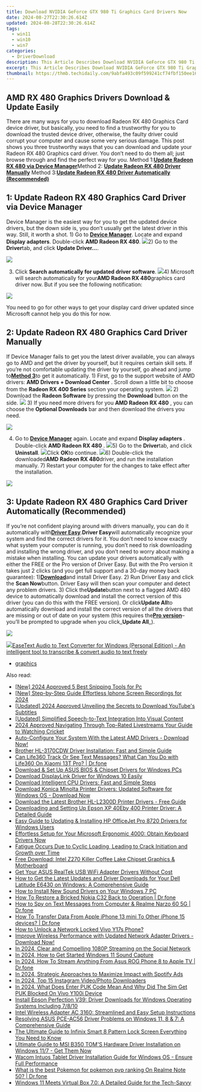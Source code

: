 ```yaml
---
title: Download NVIDIA GeForce GTX 980 Ti Graphics Card Drivers Now
date: 2024-08-27T22:30:26.614Z
updated: 2024-08-28T22:30:26.614Z
tags:
  - win11
  - win10
  - win7
categories:
  - DriverDownload
description: This Article Describes Download NVIDIA GeForce GTX 980 Ti Graphics Card Drivers Now
excerpt: This Article Describes Download NVIDIA GeForce GTX 980 Ti Graphics Card Drivers Now
thumbnail: https://thmb.techidaily.com/9abfa493c09f599241cf74fbf150ee16ae0981c6610495144fe17eca852c8fbd.jpg
---
```


## AMD RX 480 Graphics Drivers Download & Update Easily

There are many ways for you to download Radeon RX 480 Graphics Card device driver, but basically, you need to find a trustworthy for you to download the trusted device driver, otherwise, the faulty driver could corrupt your computer and cause some very serious damage. This post shows you three trustworthy ways that you can download and update your Radeon RX 480 Graphics card driver. You don’t need to do them all; just browse through and find the perfect way for you. Method 1:[**Update Radeon RX 480 via Device Manager**](https://tools.techidaily.com/drivereasy/download/)Method 2: **[Update Radeon RX 480 Driver Manually](https://tools.techidaily.com/drivereasy/download/)** Method 3:[**Update Radeon RX 480 Driver Automatically (Recommended)**](https://tools.techidaily.com/drivereasy/download/)

## **1: Update Radeon RX 480 Graphics Card Driver** **via Device Manager**

Device Manager is the easiest way for you to get the updated device drivers, but the down side is, you don’t usually get the latest driver in this way. Still, it worth a shot. 1) Go to [**Device Manager**](https://tools.techidaily.com/drivereasy/download/). Locate and expand **Display adapters**. Double-click **AMD Radeon RX 480**. ![](https://images.drivereasy.com/wp-content/uploads/2016/12/img_584f6ee252477.jpg)2) Go to the **Driver**tab, and click **Update Driver…**.

![](https://images.drivereasy.com/wp-content/uploads/2016/12/img_584f6f5a5522f.jpg)

3) Click **Search automatically for updated driver software**. ![](https://images.drivereasy.com/wp-content/uploads/2016/12/img_584f6f78e09b2-600x438.jpg)4) Microsoft will search automatically for your**AMD Radeon RX 480**graphics card driver now. But if you see the following notification:

![](https://images.drivereasy.com/wp-content/uploads/2016/12/img_584f6fe47ed8a.png)

You need to go for other ways to get your display card driver updated since Microsoft cannot help you do this for now.

## **2: Update Radeon RX 480 Graphics Card Driver** **Manually**

If Device Manager fails to get you the latest driver available, you can always go to AMD and get the driver by yourself, but it requires certain skill sets. If you’re not comfortable updating the driver by yourself, go ahead and jump to[**Method 3**](https://tools.techidaily.com/drivereasy/download/)to get it automatically.  1) First, go to the support website of AMD drivers: **AMD Drivers + Download Center**  . Scroll down a little bit to choose from the **Radeon RX 400 Series** section your operating system. ![](https://images.drivereasy.com/wp-content/uploads/2016/12/img_584f717d77cb0.png) 2) Download the **Radeon Software** by pressing the **Download** button on the side. ![](https://images.drivereasy.com/wp-content/uploads/2016/12/img_584f72b36c238.jpg) 3) If you need more drivers for you **AMD Radeon RX 480** , you can choose the **Optional Downloads**  bar and then download the drivers you need.

![](https://images.drivereasy.com/wp-content/uploads/2016/12/img_584f7327b334e-475x600.jpg)

4) Go to [**Device Manager**](https://tools.techidaily.com/drivereasy/download/) again. Locate and expand **Display adapters** . Double-click **AMD Radeon RX 480** . ![](https://images.drivereasy.com/wp-content/uploads/2016/12/img_584f6ee252477.jpg)5) Go to the **Driver**tab, and click **Uninstall**. ![](https://images.drivereasy.com/wp-content/uploads/2016/12/img_584f742f54e25.jpg)Click **OK**to continue. ![](https://images.drivereasy.com/wp-content/uploads/2016/12/img_584f7452e10b3.png)6) Double-click the downloaded**AMD Radeon RX 480**driver, and run the installation manually. 7) Restart your computer for the changes to take effect after the installation.

<!-- affiliate ads begin -->
<a href="https://store.movavi.com/affiliate.php?ACCOUNT=MOVAVI&AFFILIATE=108875&PATH=https%3A%2F%2Fwww.movavi.com%3FAFFILIATE%3D108875%26RESOURCE%3DMovavi%2BVideo%2BEditor%2Bbox"><img src="https://mcusercontent.com/0885a03ded3d480dca9287f12/images/6d3207fd-9f15-4c21-f0ad-59c68e6a7e2a.png" border="0"></a>
<!-- affiliate ads end -->
## **3: Update Radeon RX 480 Graphics Card Driver Automatically (Recommended)**

If you’re not confident playing around with drivers manually, you can do it automatically with[**Driver Easy**](https://tools.techidaily.com/drivereasy/download/).**Driver Easy**will automatically recognize your system and find the correct drivers for it. You don’t need to know exactly what system your computer is running, you don’t need to risk downloading and installing the wrong driver, and you don’t need to worry about making a mistake when installing. You can update your drivers automatically with either the FREE or the Pro version of Driver Easy. But with the Pro version it takes just 2 clicks (and you get full support and a 30-day money back guarantee): 1)[**Download**](https://tools.techidaily.com/drivereasy/download/)and install Driver Easy. 2) Run Driver Easy and click the **Scan Now**button. Driver Easy will then scan your computer and detect any problem drivers. 3) Click the**Update**button next to a flagged AMD 480 device to automatically download and install the correct version of this driver (you can do this with the FREE version). Or click**Update All**to automatically download and install the correct version of all the drivers that are missing or out of date on your system (this requires the[**Pro version**](https://tools.techidaily.com/drivereasy/download/)– you’ll be prompted to upgrade when you click_**Update All**_).

![](https://images.drivereasy.com/wp-content/uploads/2017/04/img_58e5f628aad8e.jpg)

<!-- affiliate ads begin -->
<a href="https://secure.2checkout.com/order/checkout.php?PRODS=40203538&QTY=1&AFFILIATE=108875&CART=1"><img src="https://secure.avangate.com/images/merchant/cc4b82e826b52ec41c810301548e8f48/products/audio-to-text-transcription-software.png" border="0">EaseText Audio to Text Converter for Windows (Personal Edition) - An intelligent tool to transcribe & convert audio to text freely </a>
<!-- affiliate ads end -->
* [graphics](https://tools.techidaily.com/drivereasy/download/)

<ins class="adsbygoogle"
     style="display:block"
     data-ad-format="autorelaxed"
     data-ad-client="ca-pub-7571918770474297"
     data-ad-slot="1223367746"></ins>



<ins class="adsbygoogle"
     style="display:block"
     data-ad-client="ca-pub-7571918770474297"
     data-ad-slot="8358498916"
     data-ad-format="auto"
     data-full-width-responsive="true"></ins>

<span class="atpl-alsoreadstyle">Also read:</span>
<div><ul>
<li><a href="https://screen-mirroring-recording.techidaily.com/new-2024-approved-5-best-snipping-tools-for-pc/"><u>[New] 2024 Approved  5 Best Snipping Tools for Pc</u></a></li>
<li><a href="https://video-capture.techidaily.com/new-step-by-step-guide-effortless-iphone-screen-recordings-for-2024/"><u>[New] Step-by-Step Guide  Effortless Iphone Screen Recordings for 2024</u></a></li>
<li><a href="https://vp-tips.techidaily.com/updated-2024-approved-unveiling-the-secrets-to-download-youtubes-subtitles/"><u>[Updated] 2024 Approved  Unveiling the Secrets to Download YouTube's Subtitles</u></a></li>
<li><a href="https://instagram-videos.techidaily.com/updated-simplified-speech-to-text-integration-into-visual-content/"><u>[Updated] Simplified Speech-to-Text Integration Into Visual Content</u></a></li>
<li><a href="https://extra-guidance.techidaily.com/2024-approved-navigating-through-top-rated-livestreams-your-guide-to-watching-cricket/"><u>2024 Approved  Navigating Through Top-Rated Livestreams  Your Guide to Watching Cricket</u></a></li>
<li><a href="https://driver-download.techidaily.com/auto-configure-your-system-with-the-latest-amd-drivers-download-now/"><u>Auto-Configure Your System With the Latest AMD Drivers - Download Now!</u></a></li>
<li><a href="https://driver-download.techidaily.com/brother-hl-3170cdw-driver-installation-fast-and-simple-guide/"><u>Brother HL-3170CDW Driver Installation: Fast and Simple Guide</u></a></li>
<li><a href="https://fake-location.techidaily.com/can-life360-track-or-see-text-messages-what-can-you-do-with-life360-on-xiaomi-13t-pro-drfone-by-drfone-virtual-android/"><u>Can Life360 Track Or See Text Messages? What Can You Do with Life360 On Xiaomi 13T Pro? | Dr.fone</u></a></li>
<li><a href="https://driver-download.techidaily.com/download-and-set-up-asus-bios-and-chipset-drivers-for-windows-pcs/"><u>Download & Set Up ASUS BIOS & Chipset Drivers for Windows PCs</u></a></li>
<li><a href="https://driver-download.techidaily.com/download-displaylink-driver-for-windows-10-easily/"><u>Download DisplayLink Driver for Windows 10 Easily</u></a></li>
<li><a href="https://driver-download.techidaily.com/download-intelligent-cpu-drivers-fast-and-simple-steps/"><u>Download Intelligent CPU Drivers: Fast and Simple Steps</u></a></li>
<li><a href="https://driver-download.techidaily.com/download-konica-minolta-printer-drivers-updated-software-for-windows-os-download-now/"><u>Download Konica Minolta Printer Drivers: Updated Software for Windows OS - Download Now</u></a></li>
<li><a href="https://driver-download.techidaily.com/download-the-latest-brother-hl-l2300d-printer-drivers-free-guide/"><u>Download the Latest Brother HL-L2300D Printer Drivers - Free Guide</u></a></li>
<li><a href="https://driver-download.techidaily.com/downloading-and-setting-up-epson-xp-40eby-400-printer-driver-a-detailed-guide/"><u>Downloading and Setting Up Epson XP 40Eby 400 Printer Driver: A Detailed Guide</u></a></li>
<li><a href="https://driver-download.techidaily.com/easy-guide-to-updating-and-installing-hp-officejet-pro-8720-drivers-for-windows-users/"><u>Easy Guide to Updating & Installing HP OfficeJet Pro 8720 Drivers for Windows Users</u></a></li>
<li><a href="https://driver-download.techidaily.com/effortless-setup-for-your-microsoft-ergonomic-4000-obtain-keyboard-drivers-now/"><u>Effortless Setup for Your Microsoft Ergonomic 4000: Obtain Keyboard Drivers Now</u></a></li>
<li><a href="https://driver-download.techidaily.com/fatigue-occurs-due-to-cyclic-loading-leading-to-crack-initiation-and-growth-over-time/"><u>Fatigue Occurs Due to Cyclic Loading, Leading to Crack Initiation and Growth over Time</u></a></li>
<li><a href="https://driver-download.techidaily.com/free-download-intel-z270-killer-coffee-lake-chipset-graphics-and-motherboard/"><u>Free Download: Intel Z270 Killer Coffee Lake Chipset Graphics & Motherboard</u></a></li>
<li><a href="https://driver-download.techidaily.com/get-your-asus-realtek-usb-wifi-adapter-drivers-without-cost/"><u>Get Your ASUS RealTek USB WiFi Adapter Drivers Without Cost</u></a></li>
<li><a href="https://driver-download.techidaily.com/how-to-get-the-latest-updates-and-driver-downloads-for-your-dell-latitude-e6430-on-windows-a-comprehensive-guide/"><u>How to Get the Latest Updates and Driver Downloads for Your Dell Latitude E6430 on Windows: A Comprehensive Guide</u></a></li>
<li><a href="https://driver-download.techidaily.com/how-to-install-new-sound-drivers-on-your-windows-7-pc/"><u>How to Install New Sound Drivers on Your Windows 7 PC</u></a></li>
<li><a href="https://fix-guide.techidaily.com/how-to-restore-a-bricked-nokia-c32-back-to-operation-drfone-by-drfone-fix-android-problems-fix-android-problems/"><u>How To Restore a Bricked Nokia C32 Back to Operation | Dr.fone</u></a></li>
<li><a href="https://android-location-track.techidaily.com/how-to-spy-on-text-messages-from-computer-and-realme-narzo-60-5g-drfone-by-drfone-virtual-android/"><u>How to Spy on Text Messages from Computer & Realme Narzo 60 5G | Dr.fone</u></a></li>
<li><a href="https://techidaily.com/how-to-transfer-data-from-apple-iphone-13-mini-to-other-iphone-15-devices-drfone-by-drfone-transfer-data-from-ios-transfer-data-from-ios/"><u>How To Transfer Data From Apple iPhone 13 mini To Other iPhone 15 devices? | Dr.fone</u></a></li>
<li><a href="https://android-unlock.techidaily.com/how-to-unlock-a-network-locked-vivo-y17s-phone-by-drfone-android/"><u>How to Unlock a Network Locked Vivo Y17s Phone?</u></a></li>
<li><a href="https://driver-download.techidaily.com/improve-wireless-performance-with-updated-network-adapter-drivers-download-now/"><u>Improve Wireless Performance with Updated Network Adapter Drivers - Download Now!</u></a></li>
<li><a href="https://facebook-video-recording.techidaily.com/in-2024-clear-and-compelling-1080p-streaming-on-the-social-network/"><u>In 2024, Clear and Compelling 1080P Streaming on the Social Network</u></a></li>
<li><a href="https://some-knowledge.techidaily.com/in-2024-how-to-get-started-windows-11-sound-capture/"><u>In 2024, How to Get Started  Windows 11 Sound Capture</u></a></li>
<li><a href="https://screen-mirror.techidaily.com/in-2024-how-to-stream-anything-from-asus-rog-phone-8-to-apple-tv-drfone-by-drfone-android/"><u>In 2024, How To Stream Anything From Asus ROG Phone 8 to Apple TV | Dr.fone</u></a></li>
<li><a href="https://extra-skills.techidaily.com/in-2024-strategic-approaches-to-maximize-impact-with-spotify-ads/"><u>In 2024, Strategic Approaches to Maximize Impact with Spotify Ads</u></a></li>
<li><a href="https://instagram-video-recordings.techidaily.com/in-2024-top-15-instagram-videophoto-downloaders/"><u>In 2024, Top 15 Instagram Video/Photo Downloaders</u></a></li>
<li><a href="https://sim-unlock.techidaily.com/in-2024-what-does-enter-puk-code-mean-and-why-did-the-sim-get-puk-blocked-on-vivo-y100i-device-by-drfone-android/"><u>In 2024, What Does Enter PUK Code Mean And Why Did The Sim Get PUK Blocked On Vivo Y100i Device</u></a></li>
<li><a href="https://driver-download.techidaily.com/install-epson-perfection-v39-driver-downloads-for-windows-operating-systems-including-7810/"><u>Install Epson Perfection V39: Driver Downloads for Windows Operating Systems Including 7/8/10</u></a></li>
<li><a href="https://driver-download.techidaily.com/intel-wireless-adapter-ac-3160-streamlined-and-easy-setup-instructions/"><u>Intel Wireless Adapter AC 3160: Streamlined and Easy Setup Instructions</u></a></li>
<li><a href="https://driver-download.techidaily.com/resolving-asus-pce-ac56-driver-problems-on-windows-11-8-and-7-a-comprehensive-guide/"><u>Resolving ASUS PCE-AC56 Driver Problems on Windows 11, 8 & 7: A Comprehensive Guide</u></a></li>
<li><a href="https://unlock-android.techidaily.com/the-ultimate-guide-to-infinix-smart-8-pattern-lock-screen-everything-you-need-to-know-by-drfone-android/"><u>The Ultimate Guide to Infinix Smart 8 Pattern Lock Screen Everything You Need to Know</u></a></li>
<li><a href="https://driver-download.techidaily.com/1722977813731-ultimate-guide-to-msi-b350-toms-hardware-driver-installation-on-windows-117-get-them-now/"><u>Ultimate Guide to MSI B350 TOM'S Hardware Driver Installation on Windows 11/7 - Get Them Now</u></a></li>
<li><a href="https://driver-download.techidaily.com/wacom-intuos-tablet-driver-installation-guide-for-windows-os-ensure-full-performance/"><u>Wacom Intuos Tablet Driver Installation Guide for Windows OS - Ensure Full Performance</u></a></li>
<li><a href="https://pokemon-go-android.techidaily.com/what-is-the-best-pokemon-for-pokemon-pvp-ranking-on-realme-note-50-drfone-by-drfone-virtual-android/"><u>What is the best Pokemon for pokemon pvp ranking On Realme Note 50? | Dr.fone</u></a></li>
<li><a href="https://windows11.techidaily.com/windows-11-meets-virtual-box-70-a-detailed-guide-for-the-tech-savvy/"><u>Windows 11 Meets Virtual Box 7.0: A Detailed Guide for the Tech-Savvy</u></a></li>
</ul></div>
